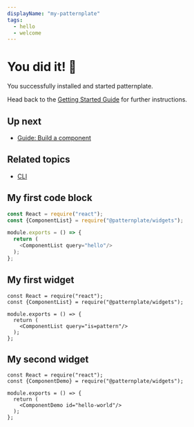 ```yaml
---
displayName: "my-patternplate"
tags:
  - hello
  - welcome
---
```


# You did it! :dog:

You successfully installed and started patternplate.

Head back to the [Getting Started Guide](https://patternplate.github.io/doc/docs/guides/getting-started#up-next) for further instructions.

## Up next

* [Guide: Build a component](https://patternplate.github.io/doc/docs/guides/add-component)


## Related topics

* [CLI](https://patternplate.github.io/doc/docs/reference/cli)

## My first code block
```js
const React = require("react");
const {ComponentList} = require("@patternplate/widgets");

module.exports = () => {
  return (
    <ComponentList query="hello"/>
  );
};
```

## My first widget
```widget
const React = require("react");
const {ComponentList} = require("@patternplate/widgets");

module.exports = () => {
  return (
    <ComponentList query="is=pattern"/>
  );
};
```

## My second widget
```widget
const React = require("react");
const {ComponentDemo} = require("@patternplate/widgets");

module.exports = () => {
  return (
    <ComponentDemo id="hello-world"/>
  );
};
```
